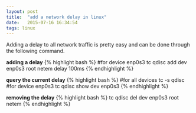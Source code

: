 ```yaml
---
layout: post
title:  "add a network delay in linux"
date:   2015-07-16 16:34:54
tags: linux
---
```

Adding a delay to all network traffic is pretty easy and can be done through the following command.

**adding a delay**
{% highlight bash %}
#for device enp0s3
tc qdisc add dev enp0s3 root netem delay 100ms
{% endhighlight %}

**query the current delay**
{% highlight bash %}
#for all devices
tc -s qdisc
#for device enp0s3
tc qdisc show dev enp0s3
{% endhighlight %}

**removing the delay**
{% highlight bash %}
tc qdisc del dev enp0s3 root netem
{% endhighlight %}
